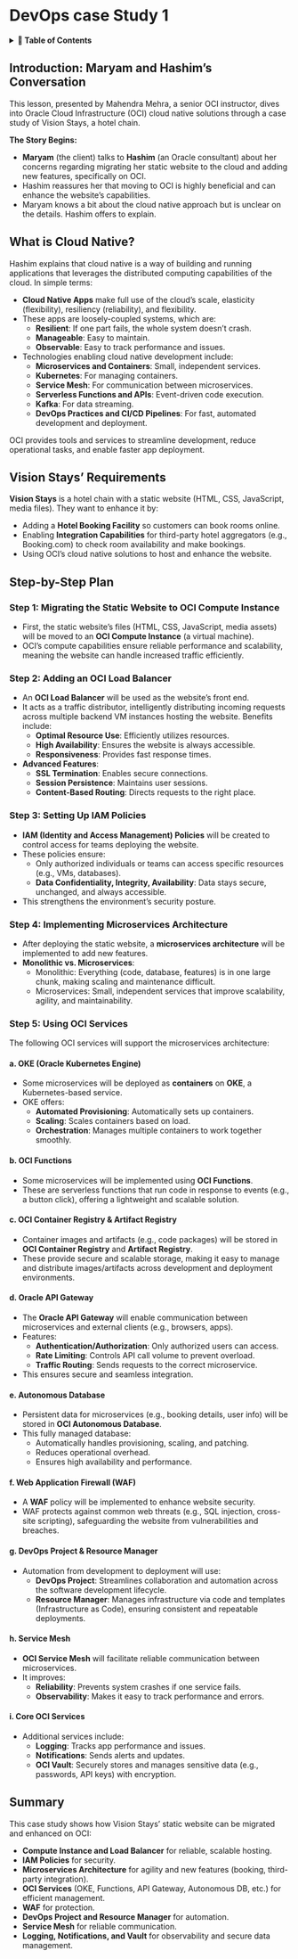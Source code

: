 # **DevOps case Study 1**

<details>
<summary><strong>📑 Table of Contents</strong></summary>

- [**DevOps case Study 1**](#devops-case-study-1)
  - [**Introduction: Maryam and Hashim’s Conversation**](#introduction-maryam-and-hashims-conversation)
  - [**What is Cloud Native?**](#what-is-cloud-native)
  - [**Vision Stays’ Requirements**](#vision-stays-requirements)
  - [**Step-by-Step Plan**](#step-by-step-plan)
    - [**Step 1: Migrating the Static Website to OCI Compute Instance**](#step-1-migrating-the-static-website-to-oci-compute-instance)
    - [**Step 2: Adding an OCI Load Balancer**](#step-2-adding-an-oci-load-balancer)
    - [**Step 3: Setting Up IAM Policies**](#step-3-setting-up-iam-policies)
    - [**Step 4: Implementing Microservices Architecture**](#step-4-implementing-microservices-architecture)
    - [**Step 5: Using OCI Services**](#step-5-using-oci-services)
      - [**a. OKE (Oracle Kubernetes Engine)**](#a-oke-oracle-kubernetes-engine)
      - [**b. OCI Functions**](#b-oci-functions)
      - [**c. OCI Container Registry \& Artifact Registry**](#c-oci-container-registry--artifact-registry)
      - [**d. Oracle API Gateway**](#d-oracle-api-gateway)
      - [**e. Autonomous Database**](#e-autonomous-database)
      - [**f. Web Application Firewall (WAF)**](#f-web-application-firewall-waf)
      - [**g. DevOps Project \& Resource Manager**](#g-devops-project--resource-manager)
      - [**h. Service Mesh**](#h-service-mesh)
      - [**i. Core OCI Services**](#i-core-oci-services)
  - [**Summary**](#summary)

</details>

## **Introduction: Maryam and Hashim’s Conversation**
This lesson, presented by Mahendra Mehra, a senior OCI instructor, dives into Oracle Cloud Infrastructure (OCI) cloud native solutions through a case study of Vision Stays, a hotel chain. 

**The Story Begins:**
- **Maryam** (the client) talks to **Hashim** (an Oracle consultant) about her concerns regarding migrating her static website to the cloud and adding new features, specifically on OCI.
- Hashim reassures her that moving to OCI is highly beneficial and can enhance the website’s capabilities.
- Maryam knows a bit about the cloud native approach but is unclear on the details. Hashim offers to explain.

## **What is Cloud Native?**
Hashim explains that cloud native is a way of building and running applications that leverages the distributed computing capabilities of the cloud. In simple terms:

- **Cloud Native Apps** make full use of the cloud’s scale, elasticity (flexibility), resiliency (reliability), and flexibility.
- These apps are loosely-coupled systems, which are:
  - **Resilient**: If one part fails, the whole system doesn’t crash.
  - **Manageable**: Easy to maintain.
  - **Observable**: Easy to track performance and issues.
- Technologies enabling cloud native development include:
  - **Microservices and Containers**: Small, independent services.
  - **Kubernetes**: For managing containers.
  - **Service Mesh**: For communication between microservices.
  - **Serverless Functions and APIs**: Event-driven code execution.
  - **Kafka**: For data streaming.
  - **DevOps Practices and CI/CD Pipelines**: For fast, automated development and deployment.

OCI provides tools and services to streamline development, reduce operational tasks, and enable faster app deployment.

## **Vision Stays’ Requirements**
**Vision Stays** is a hotel chain with a static website (HTML, CSS, JavaScript, media files). They want to enhance it by:
- Adding a **Hotel Booking Facility** so customers can book rooms online.
- Enabling **Integration Capabilities** for third-party hotel aggregators (e.g., Booking.com) to check room availability and make bookings.
- Using OCI’s cloud native solutions to host and enhance the website.

## **Step-by-Step Plan**

### **Step 1: Migrating the Static Website to OCI Compute Instance**
- First, the static website’s files (HTML, CSS, JavaScript, media assets) will be moved to an **OCI Compute Instance** (a virtual machine).
- OCI’s compute capabilities ensure reliable performance and scalability, meaning the website can handle increased traffic efficiently.

### **Step 2: Adding an OCI Load Balancer**
- An **OCI Load Balancer** will be used as the website’s front end.
- It acts as a traffic distributor, intelligently distributing incoming requests across multiple backend VM instances hosting the website. Benefits include:
  - **Optimal Resource Use**: Efficiently utilizes resources.
  - **High Availability**: Ensures the website is always accessible.
  - **Responsiveness**: Provides fast response times.
- **Advanced Features**:
  - **SSL Termination**: Enables secure connections.
  - **Session Persistence**: Maintains user sessions.
  - **Content-Based Routing**: Directs requests to the right place.

### **Step 3: Setting Up IAM Policies**
- **IAM (Identity and Access Management) Policies** will be created to control access for teams deploying the website.
- These policies ensure:
  - Only authorized individuals or teams can access specific resources (e.g., VMs, databases).
  - **Data Confidentiality, Integrity, Availability**: Data stays secure, unchanged, and always accessible.
- This strengthens the environment’s security posture.

### **Step 4: Implementing Microservices Architecture**
- After deploying the static website, a **microservices architecture** will be implemented to add new features.
- **Monolithic vs. Microservices**:
  - Monolithic: Everything (code, database, features) is in one large chunk, making scaling and maintenance difficult.
  - Microservices: Small, independent services that improve scalability, agility, and maintainability.

### **Step 5: Using OCI Services**
The following OCI services will support the microservices architecture:

#### **a. OKE (Oracle Kubernetes Engine)**
- Some microservices will be deployed as **containers** on **OKE**, a Kubernetes-based service.
- OKE offers:
  - **Automated Provisioning**: Automatically sets up containers.
  - **Scaling**: Scales containers based on load.
  - **Orchestration**: Manages multiple containers to work together smoothly.

#### **b. OCI Functions**
- Some microservices will be implemented using **OCI Functions**.
- These are serverless functions that run code in response to events (e.g., a button click), offering a lightweight and scalable solution.

#### **c. OCI Container Registry & Artifact Registry**
- Container images and artifacts (e.g., code packages) will be stored in **OCI Container Registry** and **Artifact Registry**.
- These provide secure and scalable storage, making it easy to manage and distribute images/artifacts across development and deployment environments.

#### **d. Oracle API Gateway**
- The **Oracle API Gateway** will enable communication between microservices and external clients (e.g., browsers, apps).
- Features:
  - **Authentication/Authorization**: Only authorized users can access.
  - **Rate Limiting**: Controls API call volume to prevent overload.
  - **Traffic Routing**: Sends requests to the correct microservice.
- This ensures secure and seamless integration.

#### **e. Autonomous Database**
- Persistent data for microservices (e.g., booking details, user info) will be stored in **OCI Autonomous Database**.
- This fully managed database:
  - Automatically handles provisioning, scaling, and patching.
  - Reduces operational overhead.
  - Ensures high availability and performance.

#### **f. Web Application Firewall (WAF)**
- A **WAF** policy will be implemented to enhance website security.
- WAF protects against common web threats (e.g., SQL injection, cross-site scripting), safeguarding the website from vulnerabilities and breaches.

#### **g. DevOps Project & Resource Manager**
- Automation from development to deployment will use:
  - **DevOps Project**: Streamlines collaboration and automation across the software development lifecycle.
  - **Resource Manager**: Manages infrastructure via code and templates (Infrastructure as Code), ensuring consistent and repeatable deployments.

#### **h. Service Mesh**
- **OCI Service Mesh** will facilitate reliable communication between microservices.
- It improves:
  - **Reliability**: Prevents system crashes if one service fails.
  - **Observability**: Makes it easy to track performance and errors.

#### **i. Core OCI Services**
- Additional services include:
  - **Logging**: Tracks app performance and issues.
  - **Notifications**: Sends alerts and updates.
  - **OCI Vault**: Securely stores and manages sensitive data (e.g., passwords, API keys) with encryption.

## **Summary**
This case study shows how Vision Stays’ static website can be migrated and enhanced on OCI:
- **Compute Instance and Load Balancer** for reliable, scalable hosting.
- **IAM Policies** for security.
- **Microservices Architecture** for agility and new features (booking, third-party integration).
- **OCI Services** (OKE, Functions, API Gateway, Autonomous DB, etc.) for efficient management.
- **WAF** for protection.
- **DevOps Project and Resource Manager** for automation.
- **Service Mesh** for reliable communication.
- **Logging, Notifications, and Vault** for observability and secure data management.

